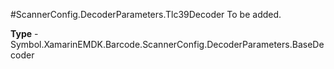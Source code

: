 #ScannerConfig.DecoderParameters.Tlc39Decoder
To be added.

**Type** - Symbol.XamarinEMDK.Barcode.ScannerConfig.DecoderParameters.BaseDecoder




